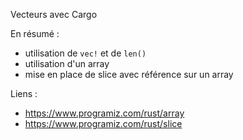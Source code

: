 Vecteurs avec Cargo

En résumé :
* utilisation de `vec!` et de `len()`
* utilisation d'un array
* mise en place de slice avec référence sur un array

Liens :
* https://www.programiz.com/rust/array
* https://www.programiz.com/rust/slice
